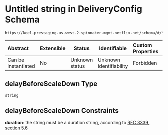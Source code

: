 # Untitled string in DeliveryConfig Schema

```txt
https://keel-prestaging.us-west-2.spinnaker.mgmt.netflix.net/schema/#/$defs/RedBlack/properties/delayBeforeScaleDown
```




| Abstract            | Extensible | Status         | Identifiable            | Custom Properties | Additional Properties | Access Restrictions | Defined In                                                    |
| :------------------ | ---------- | -------------- | ----------------------- | :---------------- | --------------------- | ------------------- | ------------------------------------------------------------- |
| Can be instantiated | No         | Unknown status | Unknown identifiability | Forbidden         | Allowed               | none                | [keel.schema.json\*](keel.schema.json "open original schema") |

## delayBeforeScaleDown Type

`string`

## delayBeforeScaleDown Constraints

**duration**: the string must be a duration string, according to [RFC 3339, section 5.6](https://tools.ietf.org/html/rfc3339 "check the specification")

